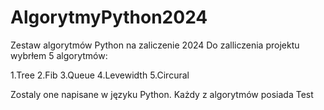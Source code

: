 # AlgorytmyPython2024
Zestaw algorytmów Python na zaliczenie 2024
Do zalliczenia projektu wybrłem 5 algorytmów:

1.Tree
2.Fib 
3.Queue
4.Levewidth
5.Circural

Zostaly one napisane w języku Python.
Każdy z algorytmów posiada Test 
